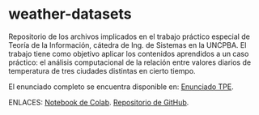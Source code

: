 # weather-datasets
Repositorio de los archivos implicados en el trabajo práctico especial de Teoría de la Información, cátedra de Ing. de Sistemas en la UNCPBA. El trabajo tiene como objetivo aplicar los contenidos aprendidos a un caso práctico: el análisis computacional de la relación entre valores diarios de temperatura de tres ciudades distintas en cierto tiempo.

El enunciado completo se encuentra disponible en: [Enunciado TPE](https://docs.google.com/document/d/10dFDWXW1YVs3E_Q5GgkElfgxl3jvfkml_585e4tb2Mw/edit#heading=h.ffeuerkrqvie).

ENLACES:
[Notebook de Colab](https://colab.research.google.com/github/equisdel/weather-datasets/blob/main/weather_datasets.ipynb).
[Repositorio de GitHub](https://github.com/equisdel/weather-datasets.git).
